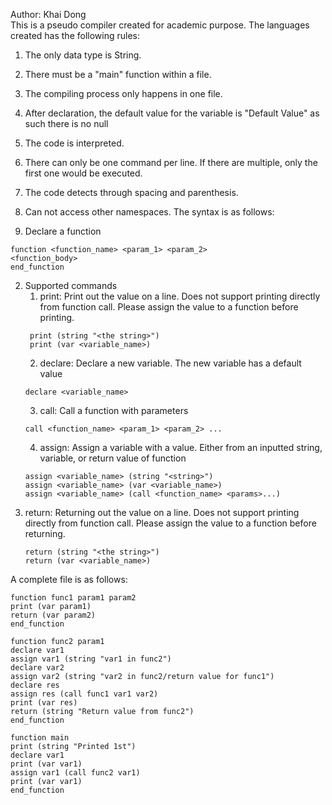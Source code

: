 Author: Khai Dong \
This is a pseudo compiler created for academic purpose.
The languages created has the following rules:
1. The only data type is String.
2. There must be a "main" function within a file.
3. The compiling process only happens in one file.
4. After declaration, the default value for the variable is "Default Value" as such there is no null
5. The code is interpreted.
6. There can only be one command per line. If there are multiple, only the first one would be executed.
7. The code detects through spacing and parenthesis.
8. Can not access other namespaces.
The syntax is as follows:


1. Declare a function
```
function <function_name> <param_1> <param_2>
<function_body>
end_function
```
2. Supported commands
   1. print: Print out the value on a line. Does not support printing directly from function call. Please assign the value to a function before printing.
   ```
    print (string "<the string>")
    print (var <variable_name>)
    ```
   2. declare: Declare a new variable. The new variable has a default value
   ```
   declare <variable_name>
   ```
   3. call: Call a function with parameters
   ```
   call <function_name> <param_1> <param_2> ...
   ```
   4. assign: Assign a variable with a value. Either from an inputted string, variable, or return value of function
   ```
   assign <variable_name> (string "<string>")
   assign <variable_name> (var <variable_name>)
   assign <variable_name> (call <function_name> <params>...)
   ```
3. return: Returning out the value on a line. Does not support printing directly from function call. Please assign the value to a function before returning.
   ```
   return (string "<the string>")
   return (var <variable_name>)
    ```

A complete file is as follows:
```
function func1 param1 param2
print (var param1)
return (var param2)
end_function

function func2 param1
declare var1
assign var1 (string "var1 in func2")
declare var2
assign var2 (string "var2 in func2/return value for func1")
declare res
assign res (call func1 var1 var2)
print (var res)
return (string "Return value from func2")
end_function

function main
print (string "Printed 1st")
declare var1
print (var var1)
assign var1 (call func2 var1)
print (var var1)
end_function
```